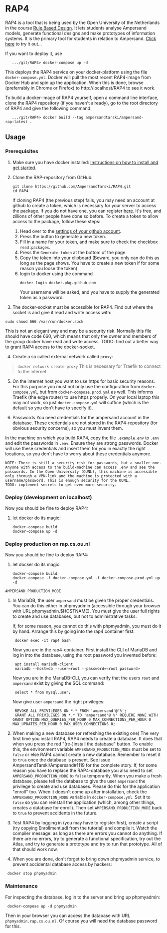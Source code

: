 # RAP4
RAP4 is a tool that is being used by the Open University of the Netherlands in the course [Rule Based Design](http://portal.ou.nl/web/ontwerpen-met-bedrijfsregels). It lets students analyse Ampersand models, generate functional designs and make prototypes of information systems. It is the primary tool for students in relation to Ampersand. [Click here](https://rap.cs.ou.nl/) to try it out...

If you want to deploy it, use
```
   .../git/RAP4> docker-compose up -d
```
This deploys the RAP4 service on your docker-platform using the file ``docker-compose.yml``. Docker will pull the most recent RAP4-image from Docker Hub and spin up the application. When this is done, browse (preferrably in Chrome or Firefox) to http://localhost/RAP4 to see it work.

To build a docker-image of RAP4 yourself, open a command line interface, clone the RAP4 repository (if you haven't already), go to the root directory of RAP4 and give the following command:
```
   .../git/RAP4> docker build --tag ampersandtarski/ampersand-rap:latest .
```

## Usage

### Prerequisites

 1) Make sure you have docker installed: [Instructions on how to install and get started](https://youtu.be/lvt6TC_IZRI?t=99).

 2) Clone the RAP-repository from GitHub:
    ~~~
    git clone https://github.com/AmpersandTarski/RAP4.git
    cd RAP4
    ~~~
      If cloning RAP4 (the previous step) fails, you may need an account at github to create a token, which is necessary for your server to access the package. If you do not have one, you can register [here](https://github.com/). It's free, and zillions of other people have done so before.
      To create a token to allow access to the package, follow these steps:
      1) Head over to the [settings of your github account](https://github.com/settings/tokens).
      2) Press the button to generate a new token.
      3) Fill in a name for your token, and make sure to check the checkbox `read:packages`.
      4) Press the `Generate token` at the bottom of the page.
      5) Copy the token into your clipboard (Beware, you only can do this as long as the page shows. You have to create a new token if for some reason you loose the token)
      6) login to docker using the command
         ```
         docker login docker.pkg.github.com
          ```
         Your username will be asked, and you have to supply the generated token as a password. 

 3) The docker-socket must be accessible for RAP4. Find out where the socket is and give it read and write access with:
 ```
 sudo chmod 666 /var/run/docker.sock
 ```
 This is not an elegant way and may be a security risk. Normally this file should have code 660, which means that only the owner and members of the group docker have read and write access. TODO: find out a better way to grant RAP4 access to the docker-socket.

 4) Create a so called external network called `proxy`:
 > `docker network create proxy`
 This is necessary for Traefik to connect to the internet.

 5) On the internet host you want to use https for basic security reasons. For this purpose you must not only use the configuration from `docker-compose.yml`, but from `docker-compose.prod.yml` as well. This informs Traefik (the edge router) to use https properly. On your local laptop this may not work, so just `docker-compose.yml` will suffice (which is the default so you don't have to specify it).

 6) Passwords
 You need credentials for the ampersand account in the database. These credentials are not stored in the RAP4-repository (for obvious security concerns), so you must invent them.
 
 In the machine on which you build RAP4, copy the file `.example.env` to `.env` and edit the passwords in `.env`. Ensure they are strong passwords. Docker will use these credentials and insert them for you in exactly the right locations, so you don't have to worry about these credentials anymore.

    NOTE: There is still a security risk for passwords, but a smaller one. Anyone with access to the build-machine can access .env and see the passwords. In the Open University (OUNL), this machine is accessible only through a VPN-link and the machine is protected with a username/password. This is enough security for the OUNL.
    TODO: implement secrets to get even more security.

 ### Deploy (development on localhost)

Now you should be fine to deploy RAP4:
 1) let docker do its magic:
    ```
    docker-compose build
    docker-compose up -d
    ```

### Deploy production on rap.cs.ou.nl

Now you should be fine to deploy RAP4:
 1) let docker do its magic:
    ```
    docker-compose build
    docker-compose -f docker-compose.yml -f docker-compose.prod.yml up -d
    ```

`AMPERSAND_PRODUCTION_MODE`
 1) In MariaDB, the user `ampersand` must be given the proper credentials. You can do this either in phpmyadmin (accessible through your browser with URL phpmyadmin.$HOSTNAME). You must give the user full rights to create and use databases, but not to administrative tasks.
 
    If, for some reason, you cannot do this with phpmyadmin, you must do it by hand. Arrange this by going into the rap4 container first:
    ```
     docker exec -it rap4 bash
    ```
    Now you are in the rap4-container. First install the CLI of MariaDB and log in into the database, using the root password you invented before:
    ```
     apt install mariadb-client
     mariadb --host=db --user=root --password=<root password>
    ```
    Now you are in the MariaDB-CLI, you can verify that the users `root` and `ampersand` exist by giving the SQL command:
    ```
     select * from mysql.user;
    ```
    Now give user `ampersand` the right privileges:
    ```
     REVOKE ALL PRIVILEGES ON *.* FROM 'ampersand'@'%';
     GRANT ALL PRIVILEGES ON *.* TO 'ampersand'@'%' REQUIRE NONE WITH GRANT OPTION MAX_QUERIES_PER_HOUR 0 MAX_CONNECTIONS_PER_HOUR 0 MAX_UPDATES_PER_HOUR 0 MAX_USER_CONNECTIONS 0;
    ```

 2) When making a new database (or refreshing the existing one)
 The very first time you install RAP4, RAP4 needs to create a database. It does that when you press the red "(re-)install the database" button. To enable this, the environment variable `AMPERSAND_PRODUCTION_MODE` must be set to `false` or else RAP4 cannot create a new database. Remember to reset it to `true` once the database is present. See issue AmpersandTarski/Ampersand#1119 for the complete story.
 If, for some reason you have to replace the RAP4-database you also need to set `AMPERSAND_PRODUCTION_MODE` to `false` temporarily.
 When you make a fresh database, please tell the database to give the user `ampersand` the privilege to create and use databases.
 Please do this for the application "enroll" too. When it doesn't come up after installation, check the `AMPERSAND_PRODUCTION_MODE` variable in `docker-compose.yml`. Set it to `false` so you can reinstall the application (which, among other things, creates a database for enroll). Then set `AMPERSAND_PRODUCTION_MODE` back to `true` to prevent accidents in the future.

 3) Test RAP4 by logging in (you may have to register first), create a script (try copying Enrollment.adl from the tutorial) and compile it. Watch the compiler message: as long as there are errors you cannot do anything. If there are no errors, try to generate a functional specification, try out the Atlas, and try to generate a prototype and try to run that prototype. All of that should work now.
 
 4) When you are done, don't forget to bring down phpmyadmin service, to prevent accidental database access by hackers:
 ```
  docker stop phpmyadmin
 ```

### Maintenance
For inspecting the database, log in to the server and bring up phpmyadmin:
```
 docker-compose up -d phpmyadmin
```
Then in your browser you can access the database with URL `phpmyadmin.rap.cs.ou.nl`. Of course you will need the database password for this.
